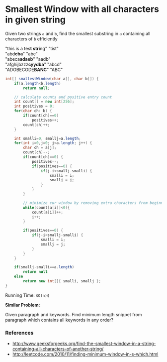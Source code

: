 # Smallest Window with all characters in given string

Given two strings `a` and `b`, find the smallest substring in `a` containing all characters of `b` efficiently

"this is a tes**t stri**ng" "tist"  
"abd**cba**" "abc"  
"abeca**adaeb**" "aadb"  
"afghijbzzz**cyydba**" "abcd"  
"ADOBECODE**BANC**" "ABC"

```java
int[] smallestWindow(char a[], char b[]) {
    if(a.length<b.length)
        return null;

    // calculate counts and positive entry count
    int count[] = new int[256];
    int positives = 0;
    for(char ch: b) {
        if(count[ch]==0)
            positives++;
        count[ch]++;
    }

    int smalli=0, smallj=a.length;
    for(int i=0,j=0; j<a.length; j++) {
        char ch = a[j];
        count[ch]--;
        if(count[ch]==0) {
            positives--;
            if(positives==0) {
                if(j-i<smallj-smalli) {
                    smalli = i;
                    smallj = j;
                }
            }
        }

        // minimize cur window by removing extra characters from beginning
        while(count[a[i]]<0){
            count[a[i]]++;
            i++;
        }

        if(positives==0) {
            if(j-i<smallj-smalli) {
                smalli = i;
                smallj = j;
            }
        }
    }

	if(smallj-smalli==a.length)
        return null
    else
        return new int[]{ smalli, smallj };
}
```

Running Time: `$O(n)$`

**Similar Problem:**

Given paragraph and keywords. Find minimum length snippet from paragraph which contains all keywords in any order?

### References

* <http://www.geeksforgeeks.org/find-the-smallest-window-in-a-string-containing-all-characters-of-another-string/>
* <http://leetcode.com/2010/11/finding-minimum-window-in-s-which.html>

